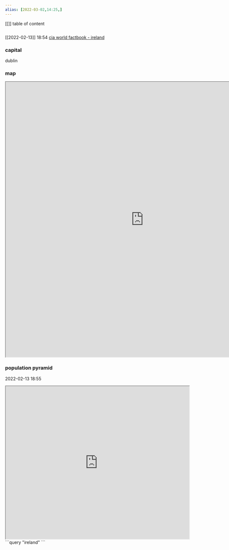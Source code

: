 ```yaml
---
alias: [2022-03-02,14:25,]
---
```

[[]]
table of content
```toc
```
[[2022-02-13]] 18:54
[cia world factbook - ireland](https://www.cia.gov/the-world-factbook/countries/ireland)
### capital
dublin
### map
<iframe src="https://duckduckgo.com/?t=ffab&q=ireland&ia=web&iaxm=about" width="900" height="900" ></iframe>

### population pyramid

2022-02-13 18:55

<iframe src="https://www.populationpyramid.net/ireland/2019/" width="600" height="500" ></iframe>
```query
"ireland"
```
